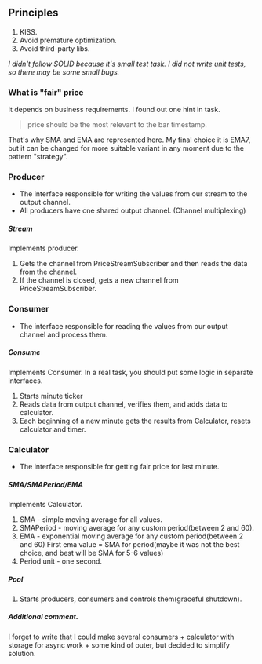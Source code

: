 ## Principles
1. KISS.
1. Avoid premature optimization.
1. Avoid third-party libs.

_I didn't follow SOLID because it's small test task._
_I did not write unit tests, so there may be some small bugs._ 


### What is "fair" price
It depends on business requirements. I found out one hint in task. 
> price should be the most relevant to the bar timestamp.

That's why SMA and EMA are represented here. My final choice it is EMA7, but it can be changed for more suitable variant in any moment due to the pattern "strategy".

### Producer
* The interface responsible for writing the values from our stream to the output channel. 
* All producers have one shared output channel. (Channel multiplexing)
##### Stream
Implements producer. 
1. Gets the channel from PriceStreamSubscriber and then reads the data from the channel.
1. If the channel is closed, gets a new channel from PriceStreamSubscriber.

### Consumer
* The interface responsible for reading the values from our output channel and process them. 
##### Consume
Implements Consumer. In a real task, you should put some logic in separate interfaces.
1. Starts minute ticker
1. Reads data from output channel, verifies them, and adds data to calculator.
1. Each beginning of a new minute gets the results from Calculator, resets calculator and timer.

### Calculator 
* The interface responsible for getting fair price for last minute.
##### SMA/SMAPeriod/EMA
Implements Calculator. 
1. SMA - simple moving average for all values.
1. SMAPeriod - moving average for any custom period(between 2 and 60). 
1. EMA - exponential moving average for any custom period(between 2 and 60)
First ema value = SMA for period(maybe it was not the best choice, and best will be SMA for 5-6 values)
1. Period unit - one second. 

##### Pool
1. Starts producers, consumers and controls them(graceful shutdown).


##### Additional comment. 
I forget to write that I could make several consumers + calculator with storage for async work + some kind of outer, but decided to simplify solution.